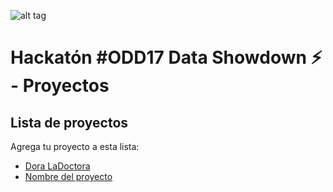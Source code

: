 ![alt tag](https://raw.githubusercontent.com/CodeandoMexico/odd17/gh-pages/img/showdown-banner.png)

# Hackatón \#ODD17 Data Showdown ⚡️ - Proyectos

## Lista de proyectos

Agrega tu proyecto a esta lista:

* [Dora LaDoctora](https://github.com/ricalanis/dora-ladoctora/)
* [Nombre del proyecto](http://github.com/CodeandoMexico/odd17)
